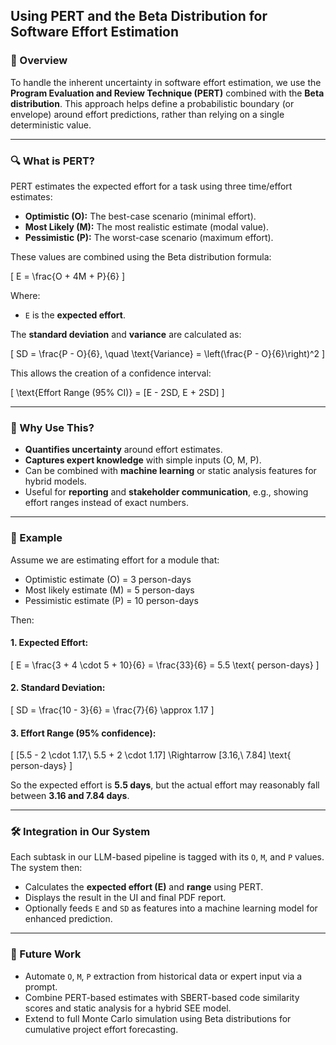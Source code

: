 ## Using PERT and the Beta Distribution for Software Effort Estimation

### 🎯 Overview

To handle the inherent uncertainty in software effort estimation, we use the **Program Evaluation and Review Technique (PERT)** combined with the **Beta distribution**. This approach helps define a probabilistic boundary (or envelope) around effort predictions, rather than relying on a single deterministic value.

---

### 🔍 What is PERT?

PERT estimates the expected effort for a task using three time/effort estimates:

- **Optimistic (O):** The best-case scenario (minimal effort).
- **Most Likely (M):** The most realistic estimate (modal value).
- **Pessimistic (P):** The worst-case scenario (maximum effort).

These values are combined using the Beta distribution formula:

\[
E = \frac{O + 4M + P}{6}
\]

Where:
- `E` is the **expected effort**.

The **standard deviation** and **variance** are calculated as:

\[
SD = \frac{P - O}{6}, \quad \text{Variance} = \left(\frac{P - O}{6}\right)^2
\]

This allows the creation of a confidence interval:

\[
\text{Effort Range (95% CI)} = [E - 2SD, E + 2SD]
\]

---

### 🧠 Why Use This?

- **Quantifies uncertainty** around effort estimates.
- **Captures expert knowledge** with simple inputs (O, M, P).
- Can be combined with **machine learning** or static analysis features for hybrid models.
- Useful for **reporting** and **stakeholder communication**, e.g., showing effort ranges instead of exact numbers.

---

### 📘 Example

Assume we are estimating effort for a module that:

- Optimistic estimate (O) = 3 person-days
- Most likely estimate (M) = 5 person-days
- Pessimistic estimate (P) = 10 person-days

Then:

#### 1. **Expected Effort**:
\[
E = \frac{3 + 4 \cdot 5 + 10}{6} = \frac{33}{6} = 5.5 \text{ person-days}
\]

#### 2. **Standard Deviation**:
\[
SD = \frac{10 - 3}{6} = \frac{7}{6} \approx 1.17
\]

#### 3. **Effort Range (95% confidence)**:
\[
[5.5 - 2 \cdot 1.17,\ 5.5 + 2 \cdot 1.17] \Rightarrow [3.16,\ 7.84] \text{ person-days}
\]

So the expected effort is **5.5 days**, but the actual effort may reasonably fall between **3.16 and 7.84 days**.

---

### 🛠 Integration in Our System

Each subtask in our LLM-based pipeline is tagged with its `O`, `M`, and `P` values. The system then:

- Calculates the **expected effort (E)** and **range** using PERT.
- Displays the result in the UI and final PDF report.
- Optionally feeds `E` and `SD` as features into a machine learning model for enhanced prediction.

---

### 🚀 Future Work

- Automate `O`, `M`, `P` extraction from historical data or expert input via a prompt.
- Combine PERT-based estimates with SBERT-based code similarity scores and static analysis for a hybrid SEE model.
- Extend to full Monte Carlo simulation using Beta distributions for cumulative project effort forecasting.

